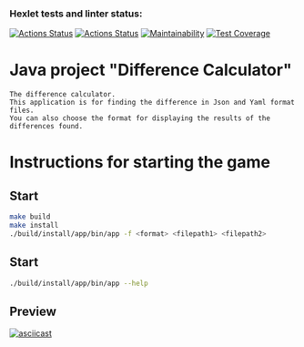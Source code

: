 ### Hexlet tests and linter status:
[![Actions Status](https://github.com/Aivaseda/java-project-71/actions/workflows/hexlet-check.yml/badge.svg)](https://github.com/Aivaseda/java-project-71/actions)
[![Actions Status](https://github.com/Aivaseda/java-project-71/actions/workflows/main.yml/badge.svg)](https://github.com/Aivaseda/java-project-71/actions)
[![Maintainability](https://api.codeclimate.com/v1/badges/025f5c5e50e8d097dad8/maintainability)](https://codeclimate.com/github/Aivaseda/java-project-71/maintainability)
[![Test Coverage](https://api.codeclimate.com/v1/badges/025f5c5e50e8d097dad8/test_coverage)](https://codeclimate.com/github/Aivaseda/java-project-71/test_coverage)

# Java project "Difference Calculator"
```
The difference calculator.
This application is for finding the difference in Json and Yaml format files.
You can also choose the format for displaying the results of the differences found.
```

# Instructions for starting the game

## Start
```bash
make build
make install 
./build/install/app/bin/app -f <format> <filepath1> <filepath2>
```

## Start
```bash
./build/install/app/bin/app --help 
```

## Preview
[![asciicast](https://asciinema.org/a/ok2DYc30bPbzxXeLgYiHlTUUp.svg)](https://asciinema.org/a/ok2DYc30bPbzxXeLgYiHlTUUp)